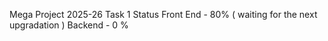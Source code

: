 Mega Project 2025-26 
Task 1 Status 
Front End - 80% ( waiting for the next upgradation )
Backend - 0 % 

